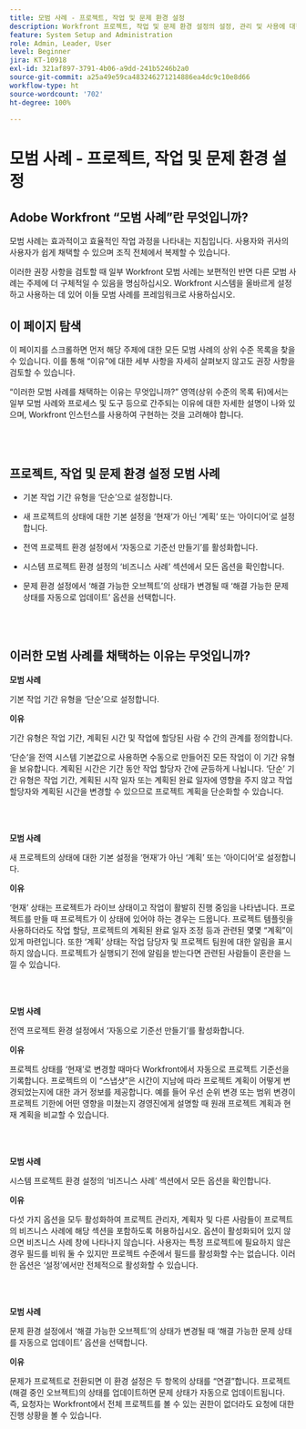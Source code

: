 ```yaml
---
title: 모범 사례 - 프로젝트, 작업 및 문제 환경 설정
description: Workfront 프로젝트, 작업 및 문제 환경 설정의 설정, 관리 및 사용에 대한 Adobe Workfront 전문가의 모범 사례 권장 사항을 살펴봅니다.
feature: System Setup and Administration
role: Admin, Leader, User
level: Beginner
jira: KT-10918
exl-id: 321af897-3791-4b06-a9dd-241b5246b2a0
source-git-commit: a25a49e59ca483246271214886ea4dc9c10e8d66
workflow-type: ht
source-wordcount: '702'
ht-degree: 100%

---
```


# 모범 사례 - 프로젝트, 작업 및 문제 환경 설정

## Adobe Workfront “모범 사례”란 무엇입니까?

모범 사례는 효과적이고 효율적인 작업 과정을 나타내는 지침입니다. 사용자와 귀사의 사용자가 쉽게 채택할 수 있으며 조직 전체에서 복제할 수 있습니다.

이러한 권장 사항을 검토할 때 일부 Workfront 모범 사례는 보편적인 반면 다른 모범 사례는 주제에 더 구체적일 수 있음을 명심하십시오. Workfront 시스템을 올바르게 설정하고 사용하는 데 있어 이들 모범 사례를 프레임워크로 사용하십시오.

## 이 페이지 탐색

이 페이지를 스크롤하면 먼저 해당 주제에 대한 모든 모범 사례의 상위 수준 목록을 찾을 수 있습니다. 이를 통해 “이유”에 대한 세부 사항을 자세히 살펴보지 않고도 권장 사항을 검토할 수 있습니다.

“이러한 모범 사례를 채택하는 이유는 무엇입니까?” 영역(상위 수준의 목록 뒤)에서는 일부 모범 사례와 프로세스 및 도구 등으로 간주되는 이유에 대한 자세한 설명이 나와 있으며, Workfront 인스턴스를 사용하여 구현하는 것을 고려해야 합니다.

</br>
</br>

## 프로젝트, 작업 및 문제 환경 설정 모범 사례

* 기본 작업 기간 유형을 ‘단순’으로 설정합니다.

* 새 프로젝트의 상태에 대한 기본 설정을 ‘현재’가 아닌 ‘계획’ 또는 ‘아이디어’로 설정합니다.

* 전역 프로젝트 환경 설정에서 ‘자동으로 기준선 만들기’를 활성화합니다.

* 시스템 프로젝트 환경 설정의 ‘비즈니스 사례’ 섹션에서 모든 옵션을 확인합니다.

* 문제 환경 설정에서 ‘해결 가능한 오브젝트’의 상태가 변경될 때 ‘해결 가능한 문제 상태를 자동으로 업데이트’ 옵션을 선택합니다.

</br>
</br>


## 이러한 모범 사례를 채택하는 이유는 무엇입니까?

**모범 사례**

기본 작업 기간 유형을 ‘단순’으로 설정합니다.

**이유**

기간 유형은 작업 기간, 계획된 시간 및 작업에 할당된 사람 수 간의 관계를 정의합니다.

‘단순’을 전역 시스템 기본값으로 사용하면 수동으로 만들어진 모든 작업이 이 기간 유형을 보유합니다. 계획된 시간은 기간 동안 작업 할당자 간에 균등하게 나뉩니다. ‘단순’ 기간 유형은 작업 기간, 계획된 시작 일자 또는 계획된 완료 일자에 영향을 주지 않고 작업 할당자와 계획된 시간을 변경할 수 있으므로 프로젝트 계획을 단순화할 수 있습니다.

</br>
</br>

**모범 사례**

새 프로젝트의 상태에 대한 기본 설정을 ‘현재’가 아닌 ‘계획’ 또는 ‘아이디어’로 설정합니다.

**이유**

‘현재’ 상태는 프로젝트가 라이브 상태이고 작업이 활발히 진행 중임을 나타냅니다. 프로젝트를 만들 때 프로젝트가 이 상태에 있어야 하는 경우는 드뭅니다. 프로젝트 템플릿을 사용하더라도 작업 할당, 프로젝트의 계획된 완료 일자 조정 등과 관련된 몇몇 “계획”이 있게 마련입니다. 또한 ‘계획’ 상태는 작업 담당자 및 프로젝트 팀원에 대한 알림을 표시하지 않습니다. 프로젝트가 실행되기 전에 알림을 받는다면 관련된 사람들이 혼란을 느낄 수 있습니다.

</br>
</br>

**모범 사례**

전역 프로젝트 환경 설정에서 ‘자동으로 기준선 만들기’를 활성화합니다.

**이유**

프로젝트 상태를 ‘현재’로 변경할 때마다 Workfront에서 자동으로 프로젝트 기준선을 기록합니다. 프로젝트의 이 “스냅샷”은 시간이 지남에 따라 프로젝트 계획이 어떻게 변경되었는지에 대한 과거 정보를 제공합니다. 예를 들어 우선 순위 변경 또는 범위 변경이 프로젝트 기한에 어떤 영향을 미쳤는지 경영진에게 설명할 때 원래 프로젝트 계획과 현재 계획을 비교할 수 있습니다.

</br>
</br>

**모범 사례**

시스템 프로젝트 환경 설정의 ‘비즈니스 사례’ 섹션에서 모든 옵션을 확인합니다.

**이유**

다섯 가지 옵션을 모두 활성화하여 프로젝트 관리자, 계획자 및 다른 사람들이 프로젝트의 비즈니스 사례에 해당 섹션을 포함하도록 허용하십시오. 옵션이 활성화되어 있지 않으면 비즈니스 사례 창에 나타나지 않습니다. 사용자는 특정 프로젝트에 필요하지 않은 경우 필드를 비워 둘 수 있지만 프로젝트 수준에서 필드를 활성화할 수는 없습니다. 이러한 옵션은 ‘설정’에서만 전체적으로 활성화할 수 있습니다.

</br>
</br>

**모범 사례**

문제 환경 설정에서 ‘해결 가능한 오브젝트’의 상태가 변경될 때 ‘해결 가능한 문제 상태를 자동으로 업데이트’ 옵션을 선택합니다.

**이유**

문제가 프로젝트로 전환되면 이 환경 설정은 두 항목의 상태를 “연결”합니다. 프로젝트(해결 중인 오브젝트)의 상태를 업데이트하면 문제 상태가 자동으로 업데이트됩니다. 즉, 요청자는 Workfront에서 전체 프로젝트를 볼 수 있는 권한이 없더라도 요청에 대한 진행 상황을 볼 수 있습니다.
